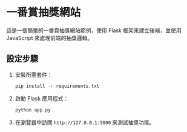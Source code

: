 # 一番賞抽獎網站

這是一個簡單的一番賞抽獎網站範例，使用 Flask 框架來建立後端，並使用 JavaScript 來處理前端的抽獎邏輯。

## 設定步驟

1. 安裝所需套件：
    ```bash
    pip install -r requirements.txt
    ```

2. 啟動 Flask 應用程式：
    ```bash
    python app.py
    ```

3. 在瀏覽器中訪問 `http://127.0.0.1:5000` 來測試抽獎功能。
